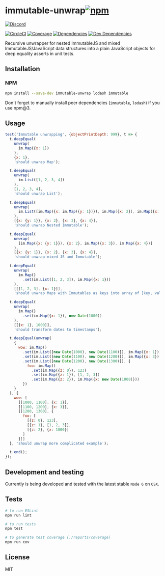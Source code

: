 # immutable-unwrap[![npm](https://img.shields.io/npm/v/immutable-unwrap.svg?style=flat-square)](https://www.npmjs.com/package/immutable-unwrap)

[![Discord](https://img.shields.io/badge/chat-discord-blue.svg?style=flat-square)](https://discord.gg/013tGW1IMcW6Vd1o7)

[![CircleCI](https://img.shields.io/circleci/project/packetloop/immutable-unwrap.svg?style=flat-square&label=nix-build)](https://circleci.com/gh/packetloop/immutable-unwrap)
[![Coverage](https://img.shields.io/coveralls/packetloop/immutable-unwrap.svg?style=flat-square)](https://coveralls.io/github/packetloop/immutable-unwrap)
[![Dependencies](https://img.shields.io/david/packetloop/immutable-unwrap.svg?style=flat-square)](https://david-dm.org/packetloop/immutable-unwrap)
[![Dev Dependencies](https://img.shields.io/david/dev/packetloop/immutable-unwrap.svg?style=flat-square)](https://david-dm.org/packetloop/immutable-unwrap#info=devDependencies)

Recursive unwrapper for nested ImmutableJS and mixed ImmutableJS/JavaScript data structures into a plain JavaScript objects for deep equality asserts in unit tests.


## Installation

### NPM
```sh
npm install --save-dev immutable-unwrap lodash immutable
```

Don't forget to manually install peer dependencies (`immutable`, `lodash`) if you use npm@3.


## Usage
```js
test('Immutable unwrapping', {objectPrintDepth: 999}, t => {
  t.deepEqual(
    unwrap(
      im.Map({x: 1})
    ),
    {x: 1},
    'should unwrap Map');

  t.deepEqual(
    unwrap(
      im.List([1, 2, 3, 4])
    ),
    [1, 2, 3, 4],
    'should unwrap List');

  t.deepEqual(
    unwrap(
      im.List([im.Map({x: im.Map({y: 1})}), im.Map({x: 2}), im.Map({x: 3}), im.Map({x: 4})])
    ),
    [{x: {y: 1}}, {x: 2}, {x: 3}, {x: 4}],
    'should unwrap Nested Immutable');

  t.deepEqual(
    unwrap(
      [im.Map({x: {y: 1}}), {x: 2}, im.Map({x: 3}), im.Map({x: 4})]
    ),
    [{x: {y: 1}}, {x: 2}, {x: 3}, {x: 4}],
    'should unwrap mixed JS and Immutable');

  t.deepEqual(
    unwrap(
      im.Map()
        .set(im.List([1, 2, 3]), im.Map({x: 1}))
    ),
    [[[1, 2, 3], {x: 1}]],
    'should unwrap Maps with Immutables as keys into array of [key, value] tuples');

  t.deepEqual(
    unwrap(
      im.Map()
        .set(im.Map({x: 1}), new Date(1000))
    ),
    [[{x: 1}, 1000]],
    'should transform dates to timestamps');

  t.deepEqual(unwrap(
    {
      wow: im.Map()
        .set(im.List([new Date(1000), new Date(1100)]), im.Map({x: 1}))
        .set(im.List([new Date(1100), new Date(1200)]), im.Map({x: 3}))
        .set(im.List([new Date(1200), new Date(1300)]), {
          foo: im.Map()
            .set(im.Map({z: 0}), 123)
            .set(im.Map({z: 1}), [1, 2, 3])
            .set(im.Map({z: 2}), im.Map({x: new Date(1000)}))
        })
    }
  ), {
    wow: [
      [[1000, 1100], {x: 1}],
      [[1100, 1200], {x: 3}],
      [[1200, 1300], {
        foo: [
          [{z: 0}, 123],
          [{z: 1}, [1, 2, 3]],
          [{z: 2}, {x: 1000}]
        ]
      }]]
  }, 'should unwrap more complicated example');

  t.end();
});
```

## Development and testing

Currently is being developed and tested with the latest stable `Node 6` on `OSX`.

## Tests

```bash
# to run ESLint
npm run lint

# to run tests
npm test

# to generate test coverage (./reports/coverage)
npm run cov
```

## License

MIT
